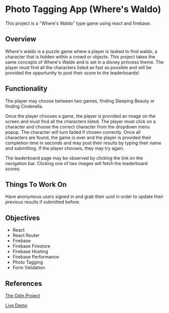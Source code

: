 # Photo Tagging App (Where's Waldo)

This project is a "Where's Waldo" type game using react and firebase.

## Overview

Where's waldo is a puzzle game where a player is tasked to find waldo, a character that is hidden within a crowd or objects. This project takes the same concepts of Where's Waldo and is set in a disney princess theme. The player must find all the characters listed as fast as possible and will be provided the oppurtunity to post their score to the leaderboards!

## Functionality

The player may choose between two games, finding Sleeping Beauty or finding Cinderella.

Once the player chooses a game, the player is provided an image on the screen and must find all the characters listed. The player must click on a character and choose the correct character from the dropdown menu popup. The character will turn faded if chosen correctly. Once all characters are found, the game is over and the player is provided their completion time in seconds and may post their results by typing their name and submitting. If the player chooses, they may try again.

The leaderboard page may be observed by clicking the link on the navigation bar. Clicking one of two images will fetch the leaderboard scores. 

## Things To Work On

Have anonymous users signed in and grab their uuid in order to update their previous results if submitted before.

## Objectives

- React
- React Router
- Firebase
- Firebase Firestore
- Firebase Hosting
- Firebase Performance
- Photo Tagging
- Form Validation 

## References

[The Odin Project](https://www.theodinproject.com/paths/full-stack-javascript/courses/javascript/lessons/where-s-waldo-a-photo-tagging-app)

[Live Demo](https://photo-tagging-3a70f.web.app/)